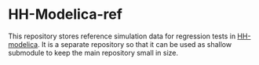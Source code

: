# HH-Modelica-ref

This repository stores reference simulation data for regression tests in [HH-modelica](https://github.com/CSchoel/hh-modelica).
It is a separate repository so that it can be used as shallow submodule to keep the main repository small in size.
